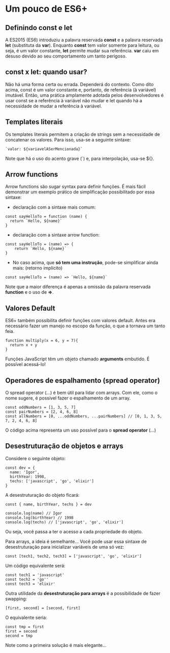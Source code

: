 # Um pouco de ES6+

## Definindo const e let

A ES2015 (ES6) introduziu a palavra reservada **const** e a palavra reservada **let** (substituta da **var**). Enquanto **const** tem valor somente para leitura, ou seja, é um valor constante, **let** permite mudar sua referência. **var** caiu em desuso devido ao seu comportamento um tanto perigoso.

## const x let: quando usar?

Não há uma forma certa ou errada. Dependerá do contexto. Como dito acima, const é um valor constante e, portanto, de referência (à variável) imutável. Então, uma prática amplamente adotada pelos desenvolvedores é usar const se a referência à variável não mudar e let quando há a necessidade de mudar a referência à variável.

## Templates literais

Os templates literais permitem a criação de strings sem a necessidade de concatenar os valores. Para isso, usa-se a seguinte sintaxe:

```
`valor: ${variavelASerMencionada}`
```

Note que há o uso do acento grave (`) e, para interpolação, usa-se ${}.

## Arrow functions

Arrow functions são sugar syntax para definir funções. É mais fácil demonstrar um exemplo prático de simplificação possibilitado por essa sintaxe:

- declaração com a sintaxe mais comum:

```
const sayHelloTo = function (name) {
  return `Hello, ${name}`
}

```

- declaração com a sintaxe arrow function:

```
const sayHelloTo = (name) => {
    return `Hello, ${name}`
}
```

- No caso acima, que **só tem uma instrução**, pode-se simplificar ainda mais: (retorno implícito)

```
const sayHelloTo = (name) => `Hello, ${name}`
```

Note que a maior diferença é apenas a omissão da palavra reservada **function** e o uso de **=>**.

## Valores Default

ES6+ também possibilita definir funções com valores default. Antes era necessário fazer um manejo no escopo da função, o que a tornava um tanto feia.

```
function multiply(x = 6, y = 7){
  return x + y
}
```

Funções JavaScript têm um objeto chamado **arguments** embutido. É possível acessá-lo!

## Operadores de espalhamento (spread operator)

O spread operator (...) é bem útil para lidar com arrays. Com ele, como o nome sugere, é possível fazer o espalhamento de um array.

```
const oddNumbers = [1, 3, 5, 7]
const pairNumbers = [2, 4, 6, 8]
const allNumbers = [0, ...oddNumbers, ...pairNumbers] // [0, 1, 3, 5, 7, 2, 4, 6, 8]
```

O código acima representa um uso possível para o **spread operator** (...)

## Desestruturação de objetos e arrays

Considere o seguinte objeto:

```
const dev = {
  name: 'Igor',
  birthYear: 1998,
  techs: ['javascript', 'go', 'elixir']
}
```

A desestruturação do objeto ficará:

```
const { name, birthYear, techs } = dev

console.log(name) // Igor
console.log(birthYear) // 1998
console.log(techs) // ['javascript', 'go', 'elixir']
```

Ou seja, você passa a ter o acesso a cada propriedade do objeto.

Para arrays, a ideia é semelhante... Você pode usar essa sintaxe de desestruturação para inicializar variáveis de uma só vez:

```
const [tech1, tech2, tech3] = ['javascript', 'go', 'elixir']
```

Um código equivalente será:

```
const tech1 = 'javascript'
const tech2 = 'go''
const tech3 = 'elixir'
```

Outra utilidade da **desestruturação para arrays** é a possibilidade de fazer swapping:

```
[first, second] = [second, first]
```

O equivalente seria:

```
const tmp = first
first = second
second = tmp
```

Note como a primeira solução é mais elegante...
